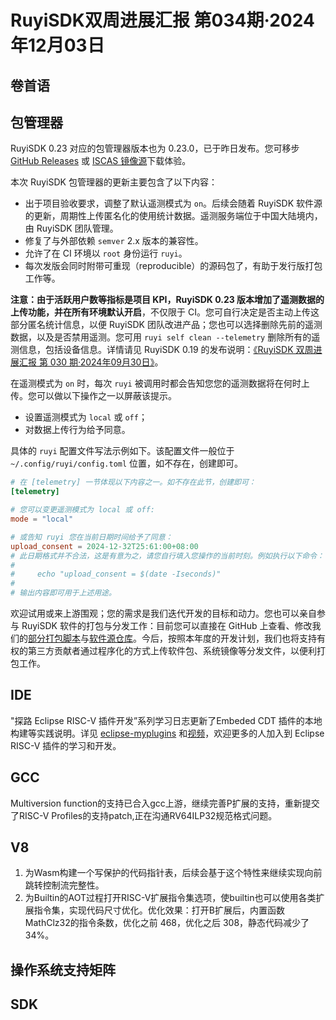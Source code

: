 # RuyiSDK双周进展汇报  第034期·2024年12月03日

## 卷首语

## 包管理器

RuyiSDK 0.23 对应的包管理器版本也为 0.23.0，已于昨日发布。您可移步
[GitHub Releases][ruyi-0.23.0-gh] 或 [ISCAS 镜像源][ruyi-0.23.0-iscas]下载体验。

[ruyi-0.23.0-gh]: https://github.com/ruyisdk/ruyi/releases/tag/0.23.0
[ruyi-0.23.0-iscas]: https://mirror.iscas.ac.cn/ruyisdk/ruyi/releases/0.23.0/

本次 RuyiSDK 包管理器的更新主要包含了以下内容：

* 出于项目验收要求，调整了默认遥测模式为 `on`。后续会随着 RuyiSDK 软件源的更新，周期性上传匿名化的使用统计数据。遥测服务端位于中国大陆境内，由 RuyiSDK 团队管理。
* 修复了与外部依赖 `semver` 2.x 版本的兼容性。
* 允许了在 CI 环境以 `root` 身份运行 `ruyi`。
* 每次发版会同时附带可重现（reproducible）的源码包了，有助于发行版打包工作等。

**注意：**由于活跃用户数等指标是项目 KPI，RuyiSDK 0.23
版本增加了遥测数据的上传功能，并**在所有环境默认开启**，不仅限于
CI。您可自行决定是否主动上传这部分匿名统计信息，以便
RuyiSDK 团队改进产品；您也可以选择删除先前的遥测数据，以及是否禁用遥测。您可用
`ruyi self clean --telemetry` 删除所有的遥测信息，包括设备信息。详情请见 RuyiSDK 0.19
的发布说明：[《RuyiSDK 双周进展汇报 第 030 期·2024年09月30日》][ruyisdk-biweekly-30]。

在遥测模式为 `on` 时，每次 `ruyi` 被调用时都会告知您您的遥测数据将在何时上传。您可以做以下操作之一以屏蔽该提示。

* 设置遥测模式为 `local` 或 `off`；
* 对数据上传行为给予同意。

具体的 `ruyi` 配置文件写法示例如下。该配置文件一般位于 `~/.config/ruyi/config.toml`
位置，如不存在，创建即可。

```toml
# 在 [telemetry] 一节体现以下内容之一。如不存在此节，创建即可：
[telemetry]

# 您可以变更遥测模式为 local 或 off:
mode = "local"

# 或告知 ruyi 您在当前日期时间给予了同意：
upload_consent = 2024-12-32T25:61:00+08:00
# 此日期格式并不合法，这是有意为之，请您自行填入您操作的当前时刻。例如执行以下命令：
#
#     echo "upload_consent = $(date -Iseconds)"
#
# 输出内容即可用于上述用途。
```

[ruyisdk-biweekly-30]: ./20240930-ruyisdk-biweekly-30.md

欢迎试用或来上游围观；您的需求是我们迭代开发的目标和动力。您也可以亲自参与
RuyiSDK 软件的打包与分发工作：目前您可以直接在 GitHub 上查看、修改我们的[部分打包脚本](https://github.com/ruyisdk/ruyici)与[软件源仓库](https://github.com/ruyisdk/packages-index)。今后，按照本年度的开发计划，我们也将支持有权的第三方贡献者通过程序化的方式上传软件包、系统镜像等分发文件，以便利打包工作。

## IDE
"探路 Eclipse RISC-V 插件开发”系列学习日志更新了Embeded CDT 插件的本地构建等实践说明。详见  [eclipse-myplugins](https://github.com/xijing21/eclipse-myplugins)  和[视频](https://space.bilibili.com/405461644)，欢迎更多的人加入到 Eclipse RISC-V 插件的学习和开发。

## GCC
Multiversion function的支持已合入gcc上游，继续完善P扩展的支持，重新提交了RISC-V Profiles的支持patch,正在沟通RV64ILP32规范格式问题。

## V8
1. 为Wasm构建一个写保护的代码指针表，后续会基于这个特性来继续实现向前跳转控制流完整性。
2. 为Builtin的AOT过程打开RISC-V扩展指令集选项，使builtin也可以使用各类扩展指令集，实现代码尺寸优化。优化效果：打开B扩展后，内置函数MathClz32的指令条数，优化之前 468，优化之后 308，静态代码减少了34%。

## 操作系统支持矩阵

## SDK
